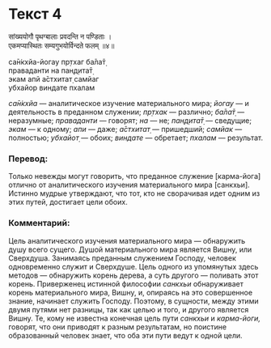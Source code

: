 # Текст 4

सांख्ययोगौ पृथग्बालाः प्रवदन्ति न पण्डिताः ।  
एकमप्यास्थितः सम्यगुभयोर्विन्दते फलम् ॥४॥

са̄н̇кхйа-йогау пр̣тхаг ба̄ла̄т̣  
праваданти на пан̣д̣ита̄т̣  
экам апй а̄стхитат̣ самйаг  
убхайор виндате пхалам

_са̄н̇кхйа_ — аналитическое изучение материального мира; _йогау_ — и деятельность в преданном служении; _пр̣тхак_ — различно; _ба̄ла̄т̣_ — неразумные; _праваданти_ — говорят; _на_ — не; _пан̣д̣ита̄т̣_ — сведущие; _экам_ — к одному; _апи_ — даже; _а̄стхитат̣_ — пришедший; _самйак_ — полностью; _убхайот̣_ — обоих; _виндате_ — обретает; _пхалам_ — результат.

### Перевод:

Только невежды могут говорить, что преданное служение [карма-йога] отлично от аналитического изучения материального мира [санкхьи]. Истинно мудрые утверждают, что тот, кто не сворачивая идет одним из этих путей, достигает цели обоих.

### Комментарий:

Цель аналитического изучения материального мира — обнаружить душу всего сущего. Душой материального мира является Вишну, или Сверхдуша. Занимаясь преданным служением Господу, человек одновременно служит и Сверхдуше. Цель одного из упомянутых здесь методов — обнаружить корень дерева, а суть другого — поливать этот корень. Приверженец истинной философии _санкхьи_ обнаруживает корень материального мира, Вишну, и, опираясь на это совершенное знание, начинает служить Господу. Поэтому, в сущности, между этими двумя путями нет разницы, так как целью и того, и другого является Вишну. Те, кому не известна конечная цель пути _санкхьи_ и _карма-йоги,_ говорят, что они приводят к разным результатам, но поистине образованный человек знает, что оба эти пути ведут к одной цели.